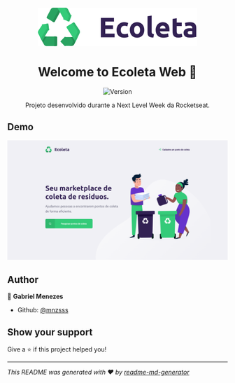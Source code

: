 <p align="center">
 <img alt="Ecoleta" src="./starter/assets/icones/logo.svg" />
</p>

<h1 align="center">Welcome to Ecoleta Web 👋</h1>
<p align="center">
  <img alt="Version" src="https://img.shields.io/badge/version-0.1-blue.svg?cacheSeconds=2592000" />
</p>

<p align="center">
 Projeto desenvolvido durante a Next Level Week da Rocketseat.
</p>

## Demo

<p align="center">
  <img alt="Home Page" src="./github/1.png" />
</p>

## Author

👤 **Gabriel Menezes**

* Github: [@mnzsss](https://github.com/mnzsss)

## Show your support

Give a ⭐️ if this project helped you!

***
_This README was generated with ❤️ by [readme-md-generator](https://github.com/kefranabg/readme-md-generator)_
